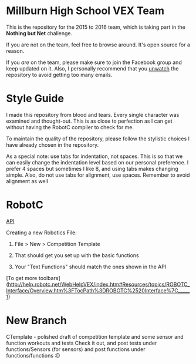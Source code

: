 Millburn High School VEX Team
=============================
This is the repository for the 2015 to 2016 team, which is taking part in the **Nothing but Net** challenge.

If you are not on the team, feel free to browse around. It's open source for a reason.

If you _are_ on the team, please make sure to join the Facebook group and keep updated on it.
Also, I personally recommend that you [unwatch](https://help.github.com/articles/unwatching-repositories/) the repository to avoid getting too many emails.

# Style Guide
I made this repository from blood and tears. Every single character was examined and thought-out. This is as close to perfection as I can get without having the RobotC compiler to check for me.

To maintain the quality of the repository, please follow the stylistic choices I have already chosen in the repository.

As a special note: use tabs for indentation, not spaces. This is so that we can easily change the indentation level based on our personal preference. I prefer 4 spaces but sometimes I like 8, and using tabs makes changing simple. Also, do not use tabs for alignment, use spaces. Remember to avoid alignment as well

# RobotC
[API](http://help.robotc.net/WebHelpVEX/index.htm#Resources/topics/Welcome.htm%3FTocPath%3D_____1)

Creating a new Robotics File:

1. File > New > Competition Template

2. That should get you set up with the basic functions

3. Your "Text Functions" should match the ones shown in the API

[To get more toolbars]
(http://help.robotc.net/WebHelpVEX/index.htm#Resources/topics/ROBOTC_Interface/Overview.htm%3FTocPath%3DROBOTC%2520Interface%7C_____1)

# New Branch
CTemplate - polished draft of competition template and some sensor and function workouts and tests
Check it out, and post tests under functions/Sensors (for sensors) and post functions under functions/functions :D
